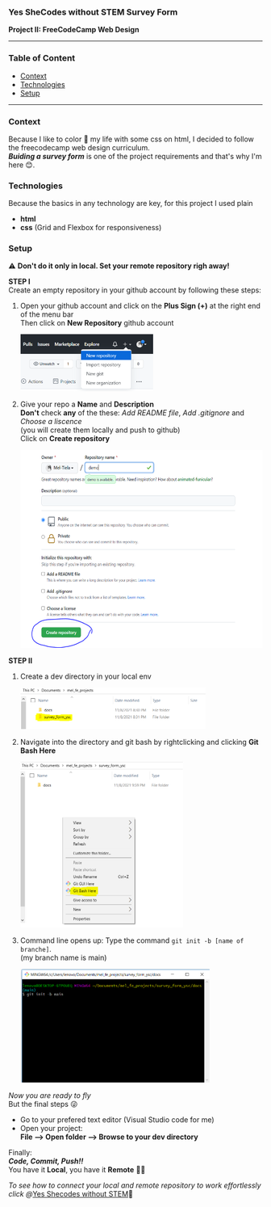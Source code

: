 ### Yes SheCodes without STEM Survey Form      
  **Project II: FreeCodeCamp Web Design** 

---

### Table of Content 
* [Context](#general-info)
* [Technologies](#technologies)
* [Setup](#setup)

---

### Context
Because I like to color 🌈 my life with some css on html,  I decided to follow the freecodecamp web design curriculum.   
___Buiding a survey form___ is one of the project requirements and that's why I'm here 😊. 

### Technologies
Because the basics in any technology are key, for this project I used plain
- **html**
- **css** (Grid and Flexbox for responsiveness)

### Setup 
⚠️ __Don't do it only in local. Set your remote repository righ away!__

**STEP I**  
Create an empty repository in your github account by following these steps: 


1. Open your github account and click on the __Plus Sign (+)__ at the right end of the menu bar  
   Then click on __New Repository__ github account

   <img src="readme-img/plus-sign-click.PNG" alt="Profile icon" width="263" height="113"/>

2. Give your repo a __Name__ and __Description__  
   __Don't__ check __any__ of the these: _Add README file_, _Add .gitignore_ and _Choose a liscence_  
   (you will create them locally and push to github)  
   Click on __Create repository__

   <img src="readme-img/fill-repo-info.PNG" alt="Create Repo" width="550" height="392"/>

**STEP II**
1. Create a dev directory in your local env

   <img src="readme-img/dev-dir.PNG" alt="Create dev dir" width="367" height="82"/>

2. Navigate into the directory and git bash by rightclicking and clicking __Git Bash Here__

   <img src="readme-img/git-bash.PNG" alt="Git bash" width="322" height="328"/>

3. Command line opens up: Type the command `git init -b [name of branche]`.  
   (my branch name is main)

   <img src="readme-img/git-init.PNG" alt="Git init" width="375" height="225"/>

_Now you are ready to fly_  
But the final steps 😜

- Go to your prefered text editor (Visual Studio code for me)
- Open your project:  
**File --> Open folder --> Browse to your dev directory**

Finally:  
___Code, Commit, Push!!___   
You have it __Local__, you have it __Remote__ 💃🏽

_To see how to connect your local and remote repository to work effortlessly click @_[Yes Shecodes without STEM](https://www.youtube.com/c/YesSheCodes)🤎 